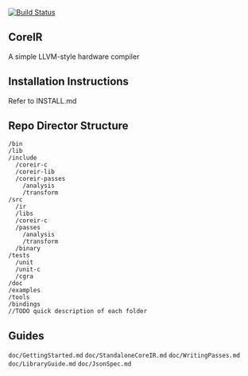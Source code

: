 [![Build Status](https://travis-ci.org/rdaly525/coreir.svg?branch=master)](https://travis-ci.org/rdaly525/coreir)

## CoreIR
  A simple LLVM-style hardware compiler

## Installation Instructions
  Refer to INSTALL.md

## Repo Director Structure
```
/bin
/lib
/include
  /coreir-c
  /coreir-lib
  /coreir-passes
    /analysis
    /transform
/src
  /ir
  /libs
  /coreir-c
  /passes
    /analysis
    /transform
  /binary
/tests
  /unit
  /unit-c
  /cgra
/doc
/examples
/tools
/bindings
//TODO quick description of each folder
```

## Guides

  `doc/GettingStarted.md`
  `doc/StandaloneCoreIR.md`
  `doc/WritingPasses.md`
  `doc/LibraryGuide.md`
  `doc/JsonSpec.md`
